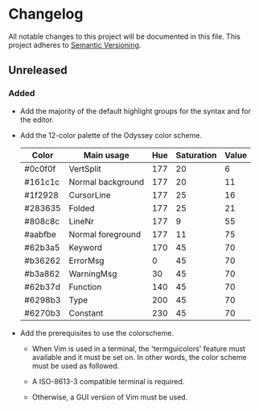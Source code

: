 # Changelog
All notable changes to this project will be documented in this file. This
project adheres to [Semantic Versioning].

## Unreleased

### Added

- Add the majority of the default highlight groups for the syntax and for the
  editor.

- Add the 12-color palette of the Odyssey color scheme.

  |  Color  |     Main usage    | Hue | Saturation | Value |
  | ------- | ----------------- | --- | ---------- | ----- |
  | #0c0f0f |         VertSplit | 177 |     20     |    6  |
  | #161c1c | Normal background | 177 |     20     |   11  |
  | #1f2928 |        CursorLine | 177 |     25     |   16  |
  | #283635 |            Folded | 177 |     25     |   21  |
  | #808c8c |            LineNr | 177 |      9     |   55  |
  | #aabfbe | Normal foreground | 177 |     11     |   75  |
  | #62b3a5 |           Keyword | 170 |     45     |   70  |
  | #b36262 |          ErrorMsg |   0 |     45     |   70  |
  | #b3a862 |        WarningMsg |  30 |     45     |   70  |
  | #62b37d |          Function | 140 |     45     |   70  |
  | #6298b3 |              Type | 200 |     45     |   70  |
  | #6270b3 |          Constant | 230 |     45     |   70  |

- Add the prerequisites to use the colorscheme.

  + When Vim is used in a terminal, the 'termguicolors' feature must available
    and it must be set on. In other words, the color scheme must be used as
    followed.

  + A ISO-8613-3 compatible terminal is required.

  + Otherwise, a GUI version of Vim must be used.

[Semantic Versioning]: https://semver.org/spec/v2.0.0.html
